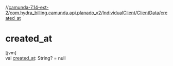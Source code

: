 //[camunda-7.14-ext-2](../../../../index.md)/[com.hydra_billing.camunda.api.planado_v2](../../index.md)/[IndividualClient](../index.md)/[ClientData](index.md)/[created_at](created_at.md)

# created_at

[jvm]\
val [created_at](created_at.md): String? = null
